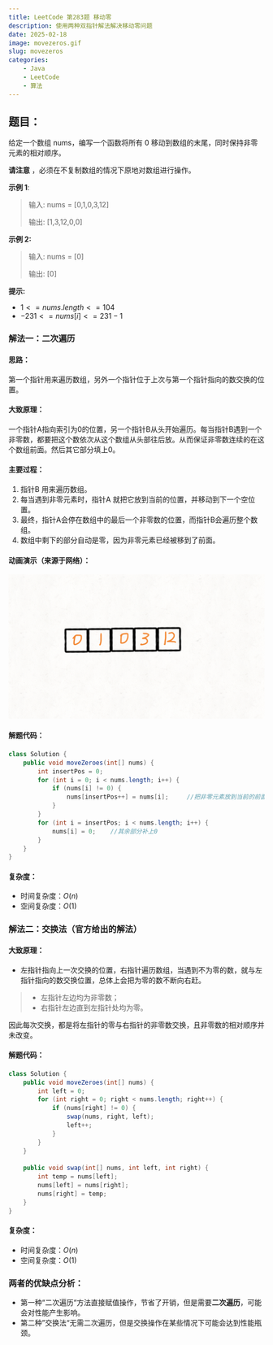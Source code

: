 ```yaml
---
title: LeetCode 第283题 移动零
description: 使用两种双指针解法解决移动零问题
date: 2025-02-18
image: movezeros.gif
slug: movezeros
categories:
    - Java
    - LeetCode
    - 算法
---
```


## 题目：

给定一个数组 nums，编写一个函数将所有 0 移动到数组的末尾，同时保持非零元素的相对顺序。

**请注意** ，必须在不复制数组的情况下原地对数组进行操作。



**示例 1**:

> 输入: nums = [0,1,0,3,12]
> 
> 输出: [1,3,12,0,0]

**示例 2:**

> 输入: nums = [0]
> 
> 输出: [0]

**提示:**

- $1 <= nums.length <= 104$
- $-231 <= nums[i] <= 231 - 1$

### 解法一：二次遍历

#### **思路**：

第一个指针用来遍历数组，另外一个指针位于上次与第一个指针指向的数交换的位置。

#### **大致原理**：

一个指针A指向索引为0的位置，另一个指针B从头开始遍历。每当指针B遇到一个非零数，都要把这个数依次从这个数组从头部往后放。从而保证非零数连续的在这个数组前面。然后其它部分填上0。

#### **主要过程**：

1. 指针B 用来遍历数组。
2. 每当遇到非零元素时，指针A 就把它放到当前的位置，并移动到下一个空位置。
3. 最终，指针A会停在数组中的最后一个非零数的位置，而指针B会遍历整个数组。
4. 数组中剩下的部分自动是零，因为非零元素已经被移到了前面。

#### 动画演示（来源于网络）：

![动画演示](moveZeros.gif)

#### 解题代码：

```java
class Solution {
    public void moveZeroes(int[] nums) {
        int insertPos = 0;
        for (int i = 0; i < nums.length; i++) {
            if (nums[i] != 0) {
                nums[insertPos++] = nums[i];     //把非零元素放到当前的前面
            }
        }
        for (int i = insertPos; i < nums.length; i++) {
            nums[i] = 0;    //其余部分补上0
        }
    }
}
```

#### 复杂度：

- 时间复杂度：$O(n)$
- 空间复杂度：$O(1)$

### 解法二：交换法（官方给出的解法）

#### **大致原理**：

- 左指针指向上一次交换的位置，右指针遍历数组，当遇到不为零的数，就与左指针指向的数交换位置，总体上会把为零的数不断向右赶。

> - 左指针左边均为非零数；
> - 右指针左边直到左指针处均为零。

因此每次交换，都是将左指针的零与右指针的非零数交换，且非零数的相对顺序并未改变。

#### 解题代码：

```java
class Solution {
    public void moveZeroes(int[] nums) {
        int left = 0;
        for (int right = 0; right < nums.length; right++) {
            if (nums[right] != 0) {
                swap(nums, right, left);
                left++;
            }
        }
    }

    public void swap(int[] nums, int left, int right) {
        int temp = nums[left];
        nums[left] = nums[right];
        nums[right] = temp;
    }
}
```

#### 复杂度：

- 时间复杂度：$O(n)$
- 空间复杂度：$O(1)$

### 两者的优缺点分析：

- 第一种“二次遍历“方法直接赋值操作，节省了开销，但是需要**二次遍历**，可能会对性能产生影响。
- 第二种”交换法“无需二次遍历，但是交换操作在某些情况下可能会达到性能瓶颈。

